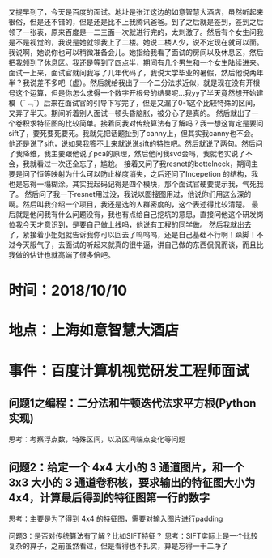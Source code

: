 又提早到了，今天是百度的面试。地址是张江这边的如意智慧大酒店，虽然听起来很俗，但是还不错的，但是还是比不上我腾讯爸爸。到了之后就是签到，签到之后领了一张表，原来百度是一二三面一次就进行完的，太刺激了。然后有个女生问我是不是视觉的，我说是她就领我上了二楼。她说二楼人少，说不定现在就可以面。我说啊，她说你也可以稍微准备会儿。她指给我看了面试的房间以及休息区，然后把我领到了休息区。我还是等到了四点半，期间有几个男生和一个女生陆续进来。
面试一上来，面试官就问我写了几年代码了，我说大学毕业的暑假，然后他说两年半？我说差不多吧（虚）。然后就给我出了一个二分法求近似，就是现在没有开根号这个运算，但是你怎么求得一个数字开根号的结果呢…我yy了半天竟然想开始建模（¯﹃¯）后来在面试官的引导下写完了，但是又漏了0-1这个比较特殊的区间，又弄了半天。期间听着别人面试一顿头昏脑胀，被分心了是真的。
然后就出了一个卷积求特征图的比较简单。接着问我对传统算法有了解吗？我一想这肯定是要问sift了，要死要死要死。我就先把话题扯到了canny上，但其实我canny也不会。他还是说了sift，说如果我答不上来就说说sift的特性吧。然后就说了两句。然后问了我降维，我主要跟他说了pca的原理，然后他问我svd会吗，我就老实说了不会，我就看过一次还全忘了，尴尬。
接着又问了我resnet的bottelneck，期间主要是问了恒等映射为什么可以防止梯度消失，之后还问了Incepetion 的结构，我也是忘得一塌糊涂。其实我起码记得是四个模块，那个面试官硬要提示我，气死我了。
然后问了我一下resnet用过没，我说以图搜图用过，他说你们用这么深的啊。然后叫我介绍一个项目，我还是选的人群密度的，这个表述得比较清楚。
最后就是他问我有什么问题没有，我也有点给自己挖坑的意思，直接问他这个研发岗位我今天才意识到，是要自己做上线吗，他说有工程的同学做。
然后我就出去了，紧接着小姐姐就告诉我你可以回去了呜呜呜，还是自己基础不行啊！跺脚！不过今天服气了，去面试的听起来就真的很牛逼，讲自己做的东西侃侃而谈，而且比我做的估计也就高端了很多倍吧。

# 时间：2018/10/10
# 地点：上海如意智慧大酒店
# 事件：百度计算机视觉研发工程师面试

## 问题1之编程：二分法和牛顿迭代法求平方根(Python实现)
思考：考察浮点数，特殊区间，以及区间端点变化等问题

## 问题2：给定一个 4x4 大小的 3 通道图片，和一个 3x3 大小的 3 通道卷积核，要求输出的特征图大小为 4x4，计算最后得到的特征图第一行的数字
思考：主要是为了得到 4x4 的特征图，需要对输入图片进行padding

问题3：是否对传统算法有了解？比如SIFT特征？
思考：SIFT实际上是一个比较复杂的算子，之前虽然看过，但是看得也不扎实，算是忘得一干二净了